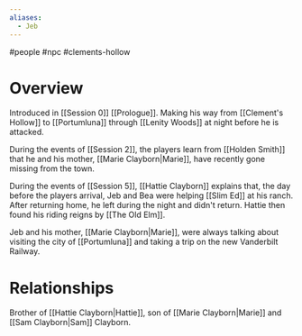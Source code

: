 ```yaml
---
aliases:
  - Jeb
---
```

#people #npc #clements-hollow 

# Overview
Introduced in [[Session 0]] [[Prologue]]. Making his way from [[Clement's Hollow]] to [[Portumluna]] through [[Lenity Woods]] at night before he is attacked.

During the events of [[Session 2]], the players learn from [[Holden Smith]] that he and his mother, [[Marie Clayborn|Marie]], have recently gone missing from the town.

During the events of [[Session 5]], [[Hattie Clayborn]] explains that, the day before the players arrival, Jeb and Bea were helping [[Slim Ed]] at his ranch. After returning home, he left during the night and didn't return. Hattie then found his riding reigns by [[The Old Elm]].

Jeb and his mother, [[Marie Clayborn|Marie]], were always talking about visiting the city of [[Portumluna]] and taking a trip on the new Vanderbilt Railway.

# Relationships
Brother of [[Hattie Clayborn|Hattie]], son of [[Marie Clayborn|Marie]] and [[Sam Clayborn|Sam]] Clayborn. 
